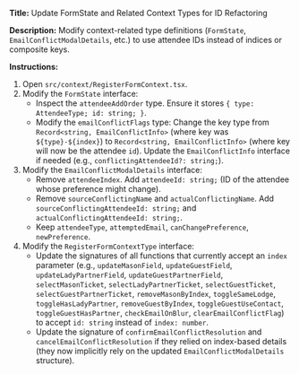 **Title:** Update FormState and Related Context Types for ID Refactoring

**Description:** Modify context-related type definitions (`FormState`, `EmailConflictModalDetails`, etc.) to use attendee IDs instead of indices or composite keys.

**Instructions:**

1.  Open `src/context/RegisterFormContext.tsx`.
2.  Modify the `FormState` interface:
    *   Inspect the `attendeeAddOrder` type. Ensure it stores `{ type: AttendeeType; id: string; }`.
    *   Modify the `emailConflictFlags` type: Change the key type from `Record<string, EmailConflictInfo>` (where key was `${type}-${index}`) to `Record<string, EmailConflictInfo>` (where key will now be the attendee `id`). Update the `EmailConflictInfo` interface if needed (e.g., `conflictingAttendeeId?: string;`).
3.  Modify the `EmailConflictModalDetails` interface:
    *   Remove `attendeeIndex`. Add `attendeeId: string;` (ID of the attendee whose preference might change).
    *   Remove `sourceConflictingName` and `actualConflictingName`. Add `sourceConflictingAttendeeId: string;` and `actualConflictingAttendeeId: string;`.
    *   Keep `attendeeType`, `attemptedEmail`, `canChangePreference`, `newPreference`.
4.  Modify the `RegisterFormContextType` interface:
    *   Update the signatures of all functions that currently accept an `index` parameter (e.g., `updateMasonField`, `updateGuestField`, `updateLadyPartnerField`, `updateGuestPartnerField`, `selectMasonTicket`, `selectLadyPartnerTicket`, `selectGuestTicket`, `selectGuestPartnerTicket`, `removeMasonByIndex`, `toggleSameLodge`, `toggleHasLadyPartner`, `removeGuestByIndex`, `toggleGuestUseContact`, `toggleGuestHasPartner`, `checkEmailOnBlur`, `clearEmailConflictFlag`) to accept `id: string` instead of `index: number`.
    *   Update the signature of `confirmEmailConflictResolution` and `cancelEmailConflictResolution` if they relied on index-based details (they now implicitly rely on the updated `EmailConflictModalDetails` structure). 